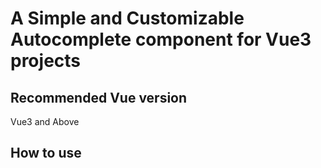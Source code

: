 # A Simple and Customizable Autocomplete component for Vue3 projects

## Recommended Vue version

Vue3 and Above

## How to use
